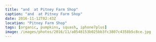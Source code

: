 ```yaml
---
title: "and  at Pitney Farm Shop"
caption: "and  at Pitney Farm Shop"
date: 2016-11-12T02:43Z
location: "Pitney Farm Shop"
tags: [organic, pumpkins, squash, iphone7plus]
image: /images/photos/2016/11/a0548153b025bb3fc3807c4358b5c8ce.jpg
---
```

